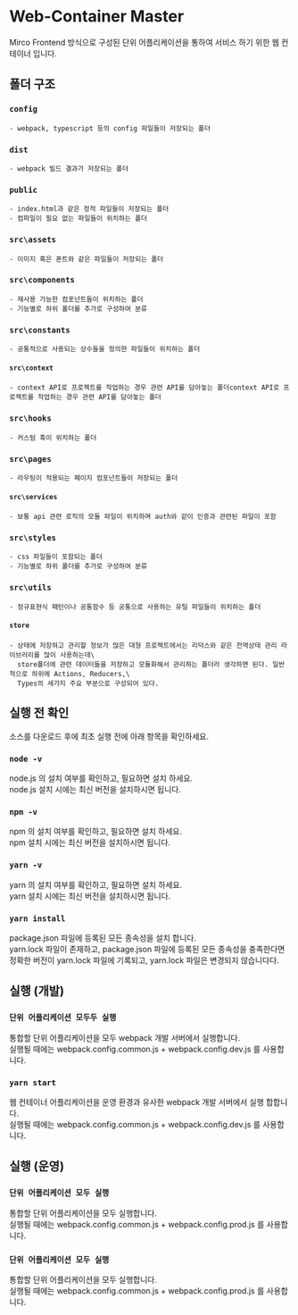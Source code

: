 # Web-Container Master

Mirco Frontend 방식으로 구성된 단위 어플리케이션을 통하여 서비스 하기 위한 웹 컨테이너 입니다.




## 폴더 구조

### `config`

    - webpack, typescript 등의 config 파일들이 저장되는 폴더

### `dist`

    - webpack 빌드 결과가 저장되는 폴더

### `public`

    - index.html과 같은 정적 파일들이 저장되는 폴더
    - 컴파일이 필요 없는 파일들이 위치하는 폴더

### `src\assets`

    - 이미지 혹은 폰트와 같은 파일들이 저장되는 폴더

### `src\components`

    - 재사용 가능한 컴포넌트들이 위치하는 폴더
    - 기능별로 하위 폴더를 추가로 구성하여 분류

### `src\constants`

    - 공통적으로 사용되는 상수들을 정의한 파일들이 위치하는 폴더

#### `src\context`

    - context API로 프로젝트를 작업하는 경우 관련 API를 담아놓는 폴더context API로 프로젝트를 작업하는 경우 관련 API를 담아놓는 폴더

### `src\hooks`

    - 커스텀 훅이 위치하는 폴더

### `src\pages`

    - 라우팅이 적용되는 페이지 컴포넌트들이 저장되는 폴더

#### `src\services`

    - 보통 api 관련 로직의 모듈 파일이 위치하며 auth와 같이 인증과 관련된 파일이 포함

### `src\styles`

    - css 파일들이 포함되는 폴더
    - 기능별로 하위 폴더를 추가로 구성하여 분류

### `src\utils`

    - 정규표현식 패턴이나 공통함수 등 공통으로 사용하는 유틸 파일들이 위치하는 폴더

#### `store`

    - 상태에 저장하고 관리할 정보가 많은 대형 프로젝트에서는 리덕스와 같은 전역상태 관리 라이브러리를 많이 사용하는데\
      store폴더에 관련 데이터들을 저장하고 모듈화해서 관리하는 폴더라 생각하면 된다. 일반적으로 하위에 Actions, Reducers,\
      Types의 세가지 주요 부분으로 구성되어 있다.




## 실행 전 확인

소스를 다운로드 후에 최초 실행 전에 아래 항목을 확인하세요.

### `node -v`

node.js 의 설치 여부를 확인하고, 필요하면 설치 하세요.\
node.js 설치 시에는 최신 버전을 설치하시면 됩니다.

### `npm -v`

npm 의 설치 여부를 확인하고, 필요하면 설치 하세요.\
npm 설치 시에는 최신 버전을 설치하시면 됩니다.

### `yarn -v`

yarn 의 설치 여부를 확인하고, 필요하면 설치 하세요.\
yarn 설치 시에는 최신 버전을 설치하시면 됩니다.

### `yarn install`

package.json 파일에 등록된 모든 종속성을 설치 합니다.\
yarn.lock 파일이 존재하고, package.json 파일에 등록된 모든 종속성을 충족한다면\
정확한 버전이 yarn.lock 파일에 기록되고, yarn.lock 파일은 변경되지 않습니다다.




## 실행 (개발)

### `단위 어플리케이션 모두두 실행`

통합할 단위 어플리케이션을 모두 webpack 개발 서버에서 실행합니다.\
실행될 때에는 webpack.config.common.js + webpack.config.dev.js 를 사용합니다.

### `yarn start`

웹 컨테이너 어플리케이션을 운영 환경과 유사한 webpack 개발 서버에서 실행 합합니다.\
실행될 때에는 webpack.config.common.js + webpack.config.dev.js 를 사용합니다.




## 실행 (운영)

### `단위 어플리케이션 모두 실행`

통합할 단위 어플리케이션을 모두 실행합니다.\
실행될 때에는 webpack.config.common.js + webpack.config.prod.js 를 사용합니다.

### `단위 어플리케이션 모두 실행`

통합할 단위 어플리케이션을 모두 실행합니다.\
실행될 때에는 webpack.config.common.js + webpack.config.prod.js 를 사용합니다.
